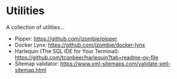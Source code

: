 # Utilities

A collection of utilities...

- Pipper: https://github.com/jzombie/pipper
- Docker Lynx: https://github.com/jzombie/docker-lynx
- Harlequin (The SQL IDE for Your Terminal): https://github.com/tconbeer/harlequin?tab=readme-ov-file
- Sitemap validator: https://www.xml-sitemaps.com/validate-xml-sitemap.html

